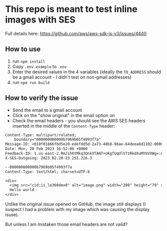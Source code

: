# This repo is meant to test inline images with SES

Full details here: https://github.com/aws/aws-sdk-js-v3/issues/4440

## How to use

1. run `npm install`
2. Copy `.env.example` to `.env`
3. Enter the desired values in the 4 variables (ideally the `TO_ADDRESS` should be a gmail account - I didn't test on non-gmail addresses)
4. run `npm run build`

## How to verify the issue

- Send the email to a gmail account
- Click on the "show original" in the email option on
- Check the email headers - you should see the AWS SES headers inserted in the middle of the `Content-Type` header:

```txt
Content-Type: multipart/related;
    boundary="000000000000b7969b05f4993f7a"
Message-ID: <010f01866fbd5e20-edefdd5d-2a73-48b8-96ae-64deea8d1102-000000@us-east-2.amazonses.com>
Date: Mon, 20 Feb 2023 16:52:06 +0000
Feedback-ID: 1.us-east-2.RmJih6tMkq3QnkXTAN7+oKgfUqUlV7zRkdXuMYUVXWg=:AmazonSES
X-SES-Outgoing: 2023.02.20-23.251.226.3

--000000000000b7969b05f4993f7a
Content-Type: text/html; charset=UTF-8

<div>
  <img src="cid:ii_le3604mx0" alt="image.png" width="208" height="79" style="margin-right: 0px" />
  Hello world
</div>
```

Unlike the original issue opened on GitHub, the image still displays (I suspect I had a problem with my image which was causing the display isuse).

But unless I am mistaken those email headers are not valid?
